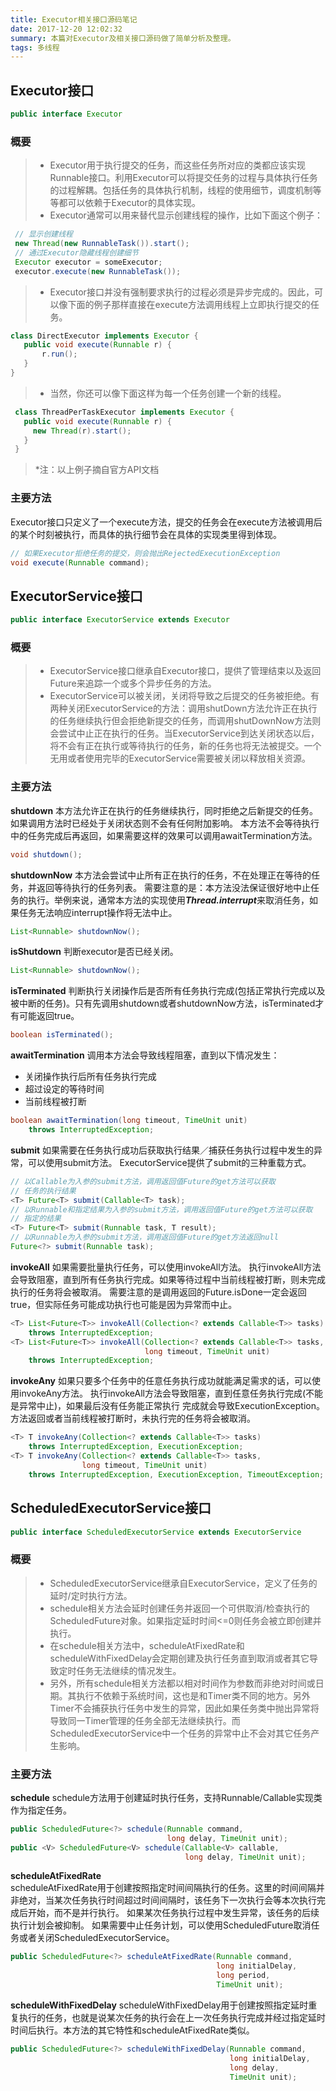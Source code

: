 ```yaml
---
title: Executor相关接口源码笔记
date: 2017-12-20 12:02:32
summary: 本篇对Executor及相关接口源码做了简单分析及整理。
tags: 多线程
---
```

## Executor接口
```java
public interface Executor 
```
### 概要
> * Executor用于执行提交的任务，而这些任务所对应的类都应该实现Runnable接口。利用Executor可以将提交任务的过程与具体执行任务的过程解耦。包括任务的具体执行机制，线程的使用细节，调度机制等等都可以依赖于Executor的具体实现。
> * Executor通常可以用来替代显示创建线程的操作，比如下面这个例子：
> 
 ```java
  // 显示创建线程
  new Thread(new RunnableTask()).start();
  // 通过Executor隐藏线程创建细节
  Executor executor = someExecutor;
  executor.execute(new RunnableTask());
 ```
> * Executor接口并没有强制要求执行的过程必须是异步完成的。因此，可以像下面的例子那样直接在execute方法调用线程上立即执行提交的任务。
 ```java
 class DirectExecutor implements Executor {
 	public void execute(Runnable r) {
 		r.run();
  	}
 }
 ```
> * 当然，你还可以像下面这样为每一个任务创建一个新的线程。
 ```java
  class ThreadPerTaskExecutor implements Executor {
    public void execute(Runnable r) {
      new Thread(r).start();
    }
  }
 ```
>  *注：以上例子摘自官方API文档

### 主要方法
Executor接口只定义了一个execute方法，提交的任务会在execute方法被调用后的某个时刻被执行，而具体的执行细节会在具体的实现类里得到体现。
```java
// 如果Executor拒绝任务的提交，则会抛出RejectedExecutionException
void execute(Runnable command);
```


## ExecutorService接口
```java
public interface ExecutorService extends Executor
```
### 概要
> * ExecutorService接口继承自Executor接口，提供了管理结束以及返回Future来追踪一个或多个异步任务的方法。
> * ExecutorService可以被关闭，关闭将导致之后提交的任务被拒绝。有两种关闭ExecutorService的方法：调用shutDown方法允许正在执行的任务继续执行但会拒绝新提交的任务，而调用shutDownNow方法则会尝试中止正在执行的任务。当ExecutorService到达关闭状态以后，将不会有正在执行或等待执行的任务，新的任务也将无法被提交。一个无用或者使用完毕的ExecutorService需要被关闭以释放相关资源。

### 主要方法
**shutdown**
本方法允许正在执行的任务继续执行，同时拒绝之后新提交的任务。如果调用方法时已经处于关闭状态则不会有任何附加影响。
本方法不会等待执行中的任务完成后再返回，如果需要这样的效果可以调用awaitTermination方法。
```java
void shutdown();
```
**shutdownNow**
本方法会尝试中止所有正在执行的任务，不在处理正在等待的任务，并返回等待执行的任务列表。
需要注意的是：本方法没法保证很好地中止任务的执行。举例来说，通常本方法的实现使用***Thread.interrupt***来取消任务，如果任务无法响应interrupt操作将无法中止。
```java
List<Runnable> shutdownNow();
```
**isShutdown**
判断executor是否已经关闭。
```java
List<Runnable> shutdownNow();
```

**isTerminated**
判断执行关闭操作后是否所有任务执行完成(包括正常执行完成以及被中断的任务)。只有先调用shutdown或者shutdownNow方法，isTerminated才有可能返回true。
```java
boolean isTerminated();
```

**awaitTermination**
调用本方法会导致线程阻塞，直到以下情况发生：
* 关闭操作执行后所有任务执行完成
* 超过设定的等待时间
* 当前线程被打断

```java
boolean awaitTermination(long timeout, TimeUnit unit)
    throws InterruptedException;
```

**submit**
如果需要在任务执行成功后获取执行结果／捕获任务执行过程中发生的异常，可以使用submit方法。
ExecutorService提供了submit的三种重载方式。
```java
// 以Callable为入参的submit方法，调用返回值Future的get方法可以获取
// 任务的执行结果
<T> Future<T> submit(Callable<T> task);
// 以Runnable和指定结果为入参的submit方法，调用返回值Future的get方法可以获取
// 指定的结果
<T> Future<T> submit(Runnable task, T result);
// 以Runnable为入参的submit方法，调用返回值Future的get方法返回null
Future<?> submit(Runnable task);
```

**invokeAll**
如果需要批量执行任务，可以使用invokeAll方法。
执行invokeAll方法会导致阻塞，直到所有任务执行完成。如果等待过程中当前线程被打断，则未完成执行的任务将会被取消。
需要注意的是调用返回的Future.isDone一定会返回true，但实际任务可能成功执行也可能是因为异常而中止。
```java
<T> List<Future<T>> invokeAll(Collection<? extends Callable<T>> tasks)
    throws InterruptedException;
<T> List<Future<T>> invokeAll(Collection<? extends Callable<T>> tasks,
                              long timeout, TimeUnit unit)
    throws InterruptedException;    
```

**invokeAny**
如果只要多个任务中的任意任务执行成功就能满足需求的话，可以使用invokeAny方法。
执行invokeAll方法会导致阻塞，直到任意任务执行完成(不能是异常中止)，如果最后没有任务能正常执行
完成就会导致ExecutionException。方法返回或者当前线程被打断时，未执行完的任务将会被取消。
```java
<T> T invokeAny(Collection<? extends Callable<T>> tasks)
    throws InterruptedException, ExecutionException;
<T> T invokeAny(Collection<? extends Callable<T>> tasks,
                long timeout, TimeUnit unit)
    throws InterruptedException, ExecutionException, TimeoutException;
```

## ScheduledExecutorService接口
```java
public interface ScheduledExecutorService extends ExecutorService 
```
### 概要
> * ScheduledExecutorService继承自ExecutorService，定义了任务的延时/定时执行方法。
> * schedule相关方法会延时创建任务并返回一个可供取消/检查执行的ScheduledFuture对象。如果指定延时时间<=0则任务会被立即创建并执行。
> * 在schedule相关方法中，scheduleAtFixedRate和scheduleWithFixedDelay会定期创建及执行任务直到取消或者其它导致定时任务无法继续的情况发生。
> * 另外，所有schedule相关方法都以相对时间作为参数而非绝对时间或日期。其执行不依赖于系统时间，这也是和Timer类不同的地方。另外Timer不会捕获执行任务中发生的异常，因此如果任务类中抛出异常将导致同一Timer管理的任务全部无法继续执行。而ScheduledExecutorService中一个任务的异常中止不会对其它任务产生影响。

### 主要方法
**schedule**
schedule方法用于创建延时执行任务，支持Runnable/Callable实现类作为指定任务。
```java
public ScheduledFuture<?> schedule(Runnable command,
                                   long delay, TimeUnit unit);
public <V> ScheduledFuture<V> schedule(Callable<V> callable,
                                       long delay, TimeUnit unit);                                   
```
**scheduleAtFixedRate**   
scheduleAtFixedRate用于创建按照指定时间间隔执行的任务。这里的时间间隔并非绝对，当某次任务执行时间超过时间间隔时，该任务下一次执行会等本次执行完成后开始，而不是并行执行。
如果某次任务执行过程中发生异常，该任务的后续执行计划会被抑制。
如果需要中止任务计划，可以使用ScheduledFuture取消任务或者关闭ScheduledExecutorService。
```java
public ScheduledFuture<?> scheduleAtFixedRate(Runnable command,
                                              long initialDelay,
                                              long period,
                                              TimeUnit unit);
```
**scheduleWithFixedDelay**
scheduleWithFixedDelay用于创建按照指定延时重复执行的任务，也就是说某次任务的执行会在上一次任务执行完成并经过指定延时时间后执行。本方法的其它特性和scheduleAtFixedRate类似。
```java
public ScheduledFuture<?> scheduleWithFixedDelay(Runnable command,
                                                 long initialDelay,
                                                 long delay,
                                                 TimeUnit unit);
```




